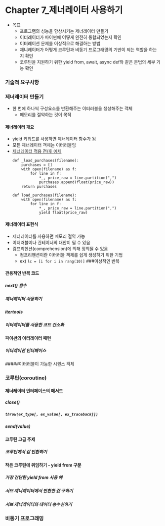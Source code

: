 # Chapter 7_제너레이터 사용하기
* 목표
    - 프로그램의 성능을 향상시키는 제너레이터 만들기
    - 이터레이터가 파이썬에 어떻게 완전히 통합되었는지 확인
    - 이터레이션 문제를 이상적으로 해결하는 방법
    - 제니레이터가 어떻게 코루틴과 비동기 프로그래밍의 기반이 되는 역할을 하는지 확인
    - 코루틴을 지원하기 위한 yield from, await, async def와 같은 문법의 세부 기능 확인
### 기술적 요구사항
### 제너레이터 만들기
* 한 번에 하나씩 구성요소를 반환해주는 이터러블을 생성해주는 객체
    - 메모리를 절약하는 것이 목적
#### 제너레이터 개요
* yield 키워드를 사용하면 제너레이터 함수가 됨
* 모든 제너레이터 객체는 이터러블임
* [제너레이터 적용 전/후 예제](generators_1.py)
    ``` 
    def _load_purchases(filename):
        purchases = []
        with open(filename) as f:
            for line in f:
                *_, price_raw = line.partition(",")
                purchases.append(float(price_raw))
        return purchases
    ``` 
    ```
    def load_purchases(filename):
        with open(filename) as f:
            for line in f:
                *_, price_raw = line.partition(",")
                yield float(price_raw)
    ```
#### 제너레이터 표현식
* 제너레이터를 사용하면 메모리 절약 가능
* 이터러블이나 컨테이너의 대안이 될 수 있음
* 컴프리헨션(comprehension)에 의해 정의될 수 있음
    - 컴프리헨션이란 이터러블 객체를 쉽게 생성하기 위한 기법
    - ex) ```lc = [i for i in rang(10)]```
###이상적인 반복
#### 관용적인 반복 코드
##### next() 함수
##### 제너레이터 사용하기
##### itertools
##### 이터레이터를 사용한 코드 간소화
#### 파이썬의 이터레이터 패턴
##### 이터레이션 인터페이스
#####이터러블이 가능한 시퀀스 객체
### 코루틴(coroutine)
#### 제너레이터 인터페이스의 메서드
##### close()
##### ```throw(ex_type[, ex_value[, ex_traceback]])```
##### send(value)
#### 코루틴 고급 주제
##### 코루틴에서 값 반환하기
#### 작은 코루틴에 위임하기 - yield from 구문
##### 가장 간단한 yield from 사용 예
##### 서브 제너레이터에서 반환한 값 구하기
##### 서브 제너레이터와 데이터 송수신하기
### 비동기 프로그래밍

